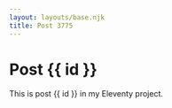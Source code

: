 ```yaml
---
layout: layouts/base.njk
title: Post 3775
---
```


# Post {{ id }}

This is post {{ id }} in my Eleventy project.

